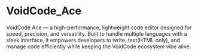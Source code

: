 # VoidCode_Ace
VoidCode Ace — a high-performance, lightweight code editor designed for speed, precision, and versatility. Built to handle multiple languages with a sleek interface, it empowers developers to write, test(HTML only), and manage code efficiently while keeping the VoidCode ecosystem vibe alive.
